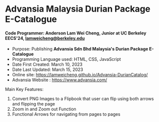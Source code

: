 # Advansia Malaysia Durian Package E-Catalogue

#### Code Programmer: Anderson Lam Wei Cheng, Junior at UC Berkeley EECS'24, lamweicheng@berkeley.edu

- Purpose: Publishing **Advansia Sdn Bhd Malaysia's Durian Package E-Catalogue**
- Programming Language used: HTML, CSS, JavaScript
- Date First Created: March 10, 2023 
- Date Last Updated: March 15, 2023
- Online site: https://lamweicheng.github.io/Advansia-DurianCatalog/
- Advansia Website : https://www.advansia.com/

Main Key Features:
1) Convert PNG Images to a Flipbook that user can flip using both arrows and flipping the page 
2) Zoom in and Zoom out Function
3) Functional Arrows for navigating from pages to pages 

